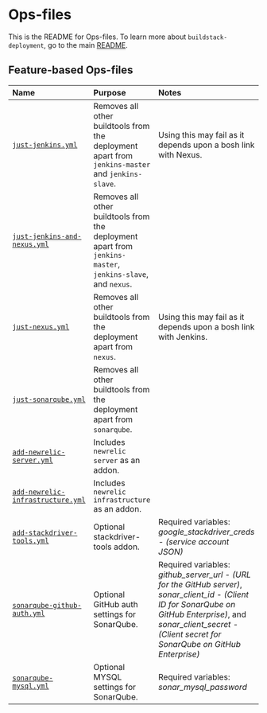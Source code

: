 # Ops-files

This is the README for Ops-files. To learn more about `buildstack-deployment`, go to the main [README](../README.md). 

## Feature-based Ops-files

| Name | Purpose | Notes |
|:---  |:---     |:---   |
| [`just-jenkins.yml`](just-jenkins.yml) | Removes all other buildtools from the deployment apart from `jenkins-master` and `jenkins-slave`. | Using this may fail as it depends upon a bosh link with Nexus. |
| [`just-jenkins-and-nexus.yml`](just-jenkins-and-nexus.yml) | Removes all other buildtools from the deployment apart from `jenkins-master`, `jenkins-slave`, and `nexus`. | |
| [`just-nexus.yml`](just-nexus.yml) | Removes all other buildtools from the deployment apart from `nexus`. | Using this may fail as it depends upon a bosh link with Jenkins. |
| [`just-sonarqube.yml`](just-sonarqube.yml) | Removes all other buildtools from the deployment apart from `sonarqube`. | |
| [`add-newrelic-server.yml`](add-newrelic-server.yml) | Includes `newrelic server` as an addon. | |
| [`add-newrelic-infrastructure.yml`](add-newrelic-infrastructure.yml) | Includes `newrelic infrastructure` as an addon. | |
| [`add-stackdriver-tools.yml`](add-stackdriver-tools.yml) | Optional stackdriver-tools addon. | Required variables: _google_stackdriver_creds - (service account JSON)_ |
| [`sonarqube-github-auth.yml`](sonarqube-github-auth.yml) | Optional GitHub auth settings for SonarQube. |  Required variables: _github_server_url - (URL for the GitHub server)_, _sonar_client_id - (Client ID for SonarQube on GitHub Enterprise)_, and _sonar_client_secret - (Client secret for SonarQube on GitHub Enterprise)_ |
| [`sonarqube-mysql.yml`](sonarqube-mysql.yml) | Optional MYSQL settings for SonarQube. |  Required variables: _sonar_mysql_password_ |
